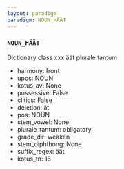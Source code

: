 ```yaml
---
layout: paradigm
paradigm: NOUN_HÄÄT
---
```

### ` NOUN_HÄÄT `

Dictionary class xxx äät plurale tantum
* harmony: front
* upos: NOUN
* kotus_av: None
* possessive: False
* clitics: False
* deletion: ät
* pos: NOUN
* stem_vowel: None
* plurale_tantum: obligatory
* grade_dir: weaken
* stem_diphthong: None
* suffix_regex: äät
* kotus_tn: 18
